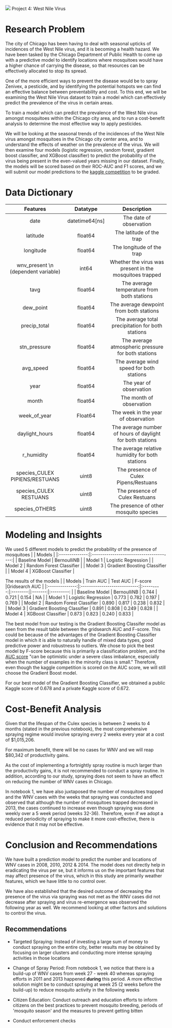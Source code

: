 ![](https://ga-dash.s3.amazonaws.com/production/assets/logo-9f88ae6c9c3871690e33280fcf557f33.png) Project 4: West Nile Virus

# Research Problem

The city of Chicago has been having to deal with seasonal upticks of incidences of the West Nile virus, and it is becoming a health hazard. We have been tasked by the Chicago Department of Public Health to come up with a predictive model to identify locations where mosquitoes would have a higher chance of carrying the disease, so that resources can be effectively allocated to stop its spread.

One of the more efficient ways to prevent the disease would be to spray Zenivex, a pesticide, and by identifying the potential hotspots we can find an effective balance between preventability and cost. To this end, we will be examining the West Nile Virus dataset to train a model which can effectively predict the prevalence of the virus in certain areas.

To train a model which can predict the prevalence of the West Nile virus amongst mosquitoes within the Chicago city area, and to run a cost-benefit analysis to determine the most effective way to apply pesticides.

We will be looking at the seasonal trends of the incidences of the West Nile virus amongst mosquitoes in the Chicago city center area, and to understand the effects of weather on the prevalence of the virus. We will then examine four models (logistic regression, random forest, gradient boost classifier, and XGBoost classifier) to predict the probability of the virus being present in the even-valued years missing in our dataset. Finally, the models will be scored based on their ROC-AUC and F1 scores, and we will submit our model predictions to the [kaggle competition](https://www.kaggle.com/c/predict-west-nile-virus/overview) to be graded.

# Data Dictionary

|             Features                   | Datatype       | Description   |
|:------------------------------:|:--------------:|:-------------:|
| date                           | datetime64[ns] | The date of observation           |
| latitude                       | float64        | The latitude of the trap             |
| longitude                      | float64        | The longitude of the trap             |
| wnv_present \n (dependent variable)  | int64          | Whether the virus was present in the mosquitoes trapped             |
| tavg                           | float64        | The average temperature from both stations             |
| dew_point                      | float64        | The average dewpoint from both stations             |
| precip_total                   | float64        | The average total precipitation for both stations             |
| stn_pressure                   | float64        | The average atmospheric pressure for both stations             |
| avg_speed                      | float64        | The average wind speed for both stations             |
| year                           | float64        | The year of observation             |
| month                          | float64        | The month of observation             |
| week_of_year                   | Float64        | The week in the year of observation             |
| daylight_hours                 | float64        | The average number of hours of daylight for both stations             |
| r_humidity                     | float64        | The average relative humidity for both stations             |
| species_CULEX PIPIENS/RESTUANS | uint8          | The presence of Culex Pipens/Restuans             |
| species_CULEX RESTUANS         | uint8          | The presence of Culex Restuans             |
| species_OTHERS                 | uint8          | The presence of other mosquito species             |

# Modeling and Insights

We used 5 different models to predict the probability of the presence of mosquitoes
|                |                  Models                 |
|:--------------:|:---------------------------------------:|
| Baseline Model |               BernoulliNB               |
|     Model 1    |            Logistic Regression          |
|     Model 2    |          Random Forest Classifier       |
|     Model 3    |        Gradient Boosting Classifier     |
|     Model 4    |              XGBoost Classifier         |

The results of the models
|                |            Models            | Train AUC | Test AUC | F-score |Gridsearch AUC |
|:--------------:|:----------------------------:|:---------:|:--------:|:-------:|:---------:    |
| Baseline Model |          BernoulliNB         |   0.744   |   0.721  |  0.154  |    NA     |
|     Model 1    |      Logistic Regression     |   0.773   |   0.782  |  0.197  |   0.769   |
|     Model 2    |   Random Forest Classifier   |   0.890   |   0.817  |  0.238  |   0.832   |
|     Model 3    | Gradient Boosting Classifier |   0.891   |   0.808  |  0.249  |   0.828   |
|     Model 4    |      XGBoost Classifier      |   0.873   |   0.823  |  0.240  |   0.833   |

The best model from our testing is the Gradient Boosting Classifer model as seen from the result table between the gridsearch AUC and F-score. This could be because of the advantages of the Gradient Boosting Classifier model in which it is able to naturally handle of mixed data types, good predictive power and robustness to outliers. We chose to pick the best model by F-score because this is primarily a classification problem, and the [AUC score](https://machinelearningmastery.com/tour-of-evaluation-metrics-for-imbalanced-classification/) "can be optimistic under a severe class imbalance, especially when the number of examples in the minority class is small." Therefore, even though the kaggle competition is scored on the AUC score, we will still choose the Gradient Boost model.

For our best model of the Gradient Boosting Classifier, we obtained a public Kaggle score of 0.678 and a private Kaggle score of 0.672.

# Cost-Benefit Analysis

Given that the lifespan of the Culex species is between 2 weeks to 4 months (stated in the previous notebook), the most comprehensive spraying regime would involve spraying every 2 weeks every year at a cost of $1,015,206.

For maximum benefit, there will be no cases for WNV and we will reap $80,342 of productivity gains.

As the cost of implementing a fortnightly spray routine is much larger than the productivity gains, it is not recommended to conduct a spray routine. In addition, according to our study, spraying does not seem to have an effect on reducing the number of WNV cases in Chicago.

In notebook 1, we have also juxtaposed the number of mosquitoes trapped and the WNV cases with the weeks that spraying was conducted and observed that although the number of mosquitoes trapped decreased in 2013, the cases continued to increase even though spraying was done weekly over a 5 week period (weeks 32-36). Therefore, even if we adopt a reduced periodicity of spraying to make it more cost-effective, there is evidence that it may not be effective.

# Conclusion and Recommendations

We have built a prediction model to predict the number and locations of WNV cases in 2008, 2010, 2012 & 2014. The model does not directly help in eradicating the virus per se, but it informs us on the important features that may affect presence of the virus, which in this study are primarily weather features, which we have little to no control over.

We have also established that the desired outcome of decreasing the presence of the virus via spraying was not met as the WNV cases did not decrease after spraying and virus re-emergence was observed the following year as well. We recommend looking at other factors and solutions to control the virus.


## Recommendations

* Targeted Spraying: Instead of investing a large sum of money to conduct spraying on the entire city, better results may be obtained by focusing on larger clusters and conducting more intense spraying activities in those locations

* Change of Spray Period: From notebook 1, we notice that there is a build-up of WNV cases from week 27 - week 40 whereas spraying efforts in 2011 and 2013 happened **during** this period. A more effective solution might be to conduct spraying at week 25 (2 weeks before the build-up) to reduce mosquito activity in the following weeks

* Citizen Education: Conduct outreach and education efforts to inform citizens on the best practices to prevent mosquito breeding, periods of 'mosquito season' and the measures to prevent getting bitten

* Conduct enforcement checks
